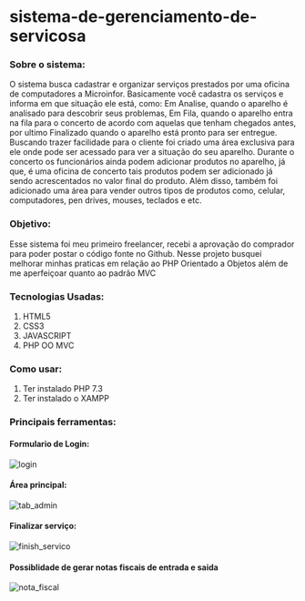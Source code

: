 # sistema-de-gerenciamento-de-servicosa

<h3>Sobre o sistema: </h3>

O sistema busca cadastrar e organizar serviços prestados por uma oficina de computadores a Microinfor.
Basicamente você cadastra os serviços e informa em que situação ele está, como: Em Analise, quando o aparelho é analisado para descobrir seus problemas, Em Fila, quando o aparelho entra na fila para o concerto de acordo com aquelas que tenham chegados antes, por ultimo Finalizado quando o aparelho está pronto para ser entregue. 
Buscando trazer facilidade para o cliente foi criado uma área exclusiva para ele onde pode ser acessado para ver a situação do seu aparelho. Durante o concerto os funcionários ainda podem adicionar produtos no aparelho, já que, é uma oficina de concerto
tais produtos podem ser adicionado já sendo acrescentados no valor final do produto. Além disso, 
também foi adicionado uma área para vender outros tipos de produtos como, celular, computadores, pen drives, mouses, teclados e etc. 

<h3>Objetivo: </h3>
Esse sistema foi meu primeiro freelancer, recebi a aprovação do comprador para poder postar o código fonte no Github. Nesse projeto busquei melhorar minhas praticas em relação ao PHP Orientado a Objetos além de me aperfeiçoar quanto ao padrão MVC

<h3>Tecnologias Usadas:</h3>
<ol>
  <li>HTML5</li>
  <li>CSS3</li>
  <li>JAVASCRIPT</li>
  <li>PHP OO MVC</li>
</ol>

<h3>Como usar: </h3>
<ol>
  <li>Ter instalado PHP 7.3</li>
  <li>Ter instalado o XAMPP</li>
</ol>

<h3>Principais ferramentas: </h3>

<h4>Formulario de Login: </h4>

![login](https://user-images.githubusercontent.com/65027607/199737925-d60e3e28-4554-4903-909d-e570d312c539.png)

<h4>Área principal: </h4>

![tab_admin](https://user-images.githubusercontent.com/65027607/199738202-3ef4b9d6-42cd-4d87-a521-07e3bea79705.png)

<h4>Finalizar serviço:</h4>

![finish_servico](https://user-images.githubusercontent.com/65027607/199738528-68b08d60-8c8c-435c-bc30-b71a02d17090.png)

<h4>Possiblidade de gerar notas fiscais de entrada e saida</h4>

![nota_fiscal](https://user-images.githubusercontent.com/65027607/199738593-624db1bc-478f-4e49-87a1-923d106961e0.png)
